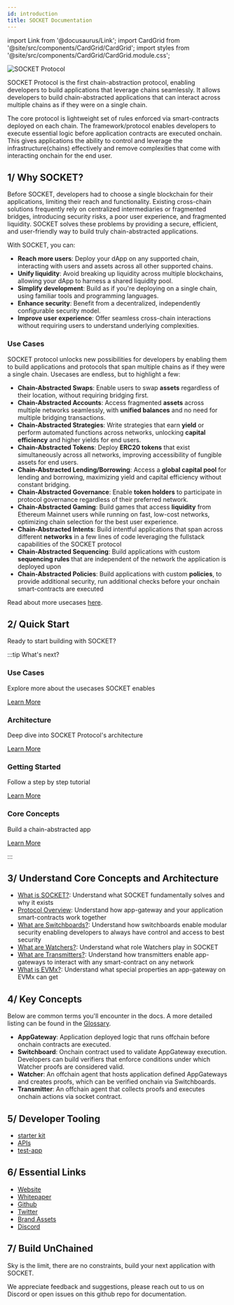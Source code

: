 ```yaml
---
id: introduction
title: SOCKET Documentation
---
```


import Link from '@docusaurus/Link';
import CardGrid from '@site/src/components/CardGrid/CardGrid';
import styles from '@site/src/components/CardGrid/CardGrid.module.css';

![SOCKET Protocol](/img/metalmg.png)

SOCKET Protocol is the first chain-abstraction protocol, enabling developers to build applications that leverage chains seamlessly. It allows developers to build chain-abstracted applications that can interact across multiple chains as if they were on a single chain.

The core protocol is lightweight set of rules enforced via smart-contracts deployed on each chain. The framework/protocol enables developers to execute essential logic before application contracts are executed onchain. This gives applications the ability to control and leverage the infrastructure(chains) effectively and remove complexities that come with interacting onchain for the end user.


## 1/ Why SOCKET?

Before SOCKET, developers had to choose a single blockchain for their applications, limiting their reach and functionality. Existing cross-chain solutions frequently rely on centralized intermediaries or fragmented bridges, introducing security risks, a poor user experience, and fragmented liquidity. SOCKET solves these problems by providing a secure, efficient, and user-friendly way to build truly chain-abstracted applications.

With SOCKET, you can:
- **Reach more users**: Deploy your dApp on any supported chain, interacting with users and assets across all other supported chains.
- **Unify liquidity**: Avoid breaking up liquidity across multiple blockchains, allowing your dApp to harness a shared liquidity pool.
- **Simplify development**: Build as if you're deploying on a single chain, using familiar tools and programming languages.
- **Enhance security**: Benefit from a decentralized, independently configurable security model.
- **Improve user experience**: Offer seamless cross-chain interactions without requiring users to understand underlying complexities.

### Use Cases
SOCKET protocol unlocks new possibilities for developers by enabling them to build applications and protocols that span multiple chains as if they were a single chain. Usecases are endless, but to highlight a few: 

- **Chain-Abstracted Swaps**: Enable users to swap **assets** regardless of their location, without requiring bridging first.
- **Chain-Abstracted Accounts**: Access fragmented **assets** across multiple networks seamlessly, with **unified balances** and no need for multiple bridging transactions.
- **Chain-Abstracted Strategies**: Write strategies that earn **yield** or perform automated functions across networks, unlocking **capital efficiency** and higher yields for end users.
- **Chain-Abstracted Tokens**: Deploy **ERC20 tokens** that exist simultaneously across all networks, improving accessibility of fungible assets for end users.
- **Chain-Abstracted Lending/Borrowing**: Access a **global capital pool** for lending and borrowing, maximizing yield and capital efficiency without constant bridging.
- **Chain-Abstracted Governance**: Enable **token holders** to participate in protocol governance regardless of their preferred network.
- **Chain-Abstracted Gaming**: Build games that access **liquidity** from Ethereum Mainnet users while running on fast, low-cost networks, optimizing chain selection for the best user experience.
- **Chain-Abstracted Intents**: Build intentful applications that span across different **networks** in a few lines of code leveraging the fullstack capabilities of the SOCKET protocol
- **Chain-Abstracted Sequencing**: Build applications with custom **sequencing rules** that are independent of the network the application is deployed upon
- **Chain-Abstracted Policies**: Build applications with custom **policies**, to provide additional security, run additional checks before your onchain smart-contracts are executed

Read about more usecases [here](/usecases).


## 2/ Quick Start
Ready to start building with SOCKET? 

:::tip What's next?

<div class="row">
  <div class="col col--6 margin-bottom--lg">
    <div class="card">
      <div class="card__header">
        <h3>Use Cases</h3>
      </div>
      <div class="card__body">
        <p>Explore more about the usecases SOCKET enables</p>
      </div>
      <div class="card__footer">
        <a class="button button--secondary button--block" href="/usecases">Learn More</a>
      </div>
    </div>
  </div>
  <div class="col col--6 margin-bottom--lg">
    <div class="card">
      <div class="card__header">
        <h3>Architecture</h3>
      </div>
      <div class="card__body">
        <p>Deep dive into SOCKET Protocol's architecture</p>
      </div>
      <div class="card__footer">
        <a class="button button--secondary button--block" href="/architecture">Learn More</a>
      </div>
    </div>
  </div>
  <div class="col col--6 margin-bottom--lg">
    <div class="card">
      <div class="card__header">
        <h3>Getting Started</h3>
      </div>
      <div class="card__body">
        <p>Follow a step by step tutorial</p>
      </div>
      <div class="card__footer">
        <a class="button button--secondary button--block" href="/getting-started">Learn More</a>
      </div>
    </div>
  </div>
  <div class="col col--6 margin-bottom--lg">
    <div class="card">
      <div class="card__header">
        <h3>Core Concepts</h3>
      </div>
      <div class="card__body">
        <p>Build a chain-abstracted app</p>
      </div>
      <div class="card__footer">
        <a class="button button--secondary button--block" href="/writing-apps">Learn More</a>
      </div>
    </div>
  </div>
</div>

:::

## 3/ Understand Core Concepts and Architecture
- [What is SOCKET?](/what-is-socket): Understand what SOCKET fundamentally solves and why it exists
- [Protocol Overview](/architecture#socket-protocol-components): Understand how app-gateway and your application smart-contracts work together
- [What are Switchboards?](/architecture#switchboards): Understand how switchboards enable modular security enabling developers to always have control and access to best security
- [What are Watchers?](/architecture#watchers): Understand what role Watchers play in SOCKET
- [What are Transmitters?](/architecture#transmitters): Understand how transmitters enable app-gateways to interact with any smart-contract on any network
- [What is EVMx?](/evmx): Understand what special properties an app-gateway on EVMx can get

## 4/ Key Concepts
Below are common terms you'll encounter in the docs. A more detailed listing can be found in the [Glossary](/glossary).

- **AppGateway**: Application deployed logic that runs offchain before onchain contracts are executed. 
- **Switchboard**: Onchain contract used to validate AppGateway execution. Developers can build verifiers that enforce conditions under which Watcher proofs are considered valid.
- **Watcher**: An offchain agent that hosts application defined AppGateways and creates proofs, which can be verified onchain via Switchboards.
- **Transmitter**: An offchain agent that collects proofs and executes onchain actions via socket contract.

## 5/ Developer Tooling
- [starter kit](https://github.com/SocketDotTech/socket-starter-kit)
- [APIs](/api)
- [test-app](https://github.com/SocketDotTech/socket-test-app)

## 6/ Essential Links

- [Website](https://socket.tech)
- [Whitepaper](https://media.socket.tech/SocketProtocol_v1.pdf)
- [Github](https://github.com/SocketDotTech/socket-protocol)
- [Twitter](https://twitter.com/socketprotocol)
- [Brand Assets](https://sockettech.notion.site/SOCKET-Brand-Kit-184818fd285880b3b974e2e957cd70bd)
- [Discord](https://discord.com/invite/rJRdqEtN4P)

## 7/ Build UnChained
Sky is the limit, there are no constraints, build your next application with SOCKET.

We appreciate feedback and suggestions, please reach out to us on Discord or open issues on this github repo for documentation.
